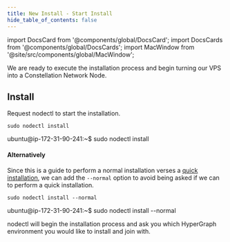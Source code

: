 ```yaml
---
title: New Install - Start Install
hide_table_of_contents: false
---
```

<intro-end />

import DocsCard from '@components/global/DocsCard';
import DocsCards from '@components/global/DocsCards';
import MacWindow from '@site/src/components/global/MacWindow';

<head>
  <title>MainNet 2.0 Automation with nodectl</title>
  <meta
    name="description"
    content="nodectl installation of new Node"
  />
</head>

We are ready to execute the installation process and begin turning our VPS into a Constellation Network Node.

## Install

Request nodectl to start the installation.

```
sudo nodectl install
```
<MacWindow>
ubuntu@ip-172-31-90-241:~$ sudo nodectl install
</MacWindow>

#### Alternatively

Since this is a guide to perform a normal installation verses a [quick installation](/validate/automated/quickInstall/nodectlQInstallIntro), we can add the `--normal` option to avoid being asked if we can to perform a quick installation.

```
sudo nodectl install --normal
```
<MacWindow>
ubuntu@ip-172-31-90-241:~$ sudo nodectl install --normal
</MacWindow>

nodectl will begin the installation process and ask you which HyperGraph environment you would like to install and join with.